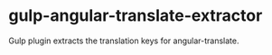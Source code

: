 # gulp-angular-translate-extractor
Gulp plugin extracts the translation keys for angular-translate.
